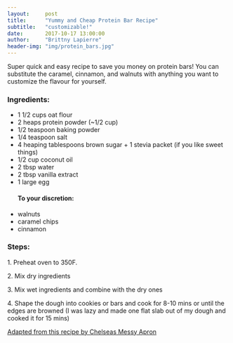 ```yaml
---
layout:     post
title:      "Yummy and Cheap Protein Bar Recipe"
subtitle:   "customizable!"
date:       2017-10-17 13:00:00
author:     "Brittny Lapierre"
header-img: "img/protein_bars.jpg"
---
```

<p>Super quick and easy recipe to save you money on protein bars! You can substitute the caramel, cinnamon, and walnuts with anything you want to customize the flavour for yourself.</p>

<h3>Ingredients:</h3>
<ul>
  <li>1 1/2 cups oat flour</li>
  <li>2 heaps protein powder (~1/2 cup)</li>
  <li>1/2 teaspoon baking powder</li>
  <li>1/4 teaspoon salt</li>
  <li>4 heaping tablespoons brown sugar + 1 stevia packet (if you like sweet things)</li>
  <li>1/2 cup coconut oil</li>
  <li>2 tbsp water</li>
  <li>2 tbsp vanilla extract</li>
  <li>1 large egg</li>
  <h4>To your discretion:</h4>
  <li>walnuts</li>
  <li>caramel chips</li>
  <li>cinnamon</li>
</ul>

<h3>Steps:</h3>
<p>1. Preheat oven to 350F.</p>
<p>2. Mix dry ingredients</p>
<p>3. Mix wet ingredients and combine with the dry ones</p>
<p>4. Shape the dough into cookies or bars and cook for 8-10 mins or until the edges are browned (I was lazy and made one flat slab out of my dough and cooked it for 15 mins)</p>


<a href="https://www.chelseasmessyapron.com/wprm_print/17772">Adapted from this recipe by Chelseas Messy Apron</a>
